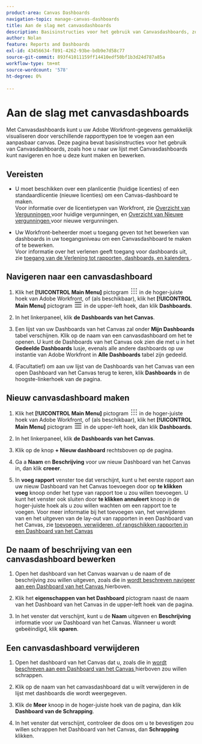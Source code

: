 ```yaml
---
product-area: Canvas Dashboards
navigation-topic: manage-canvas-dashboards
title: Aan de slag met canvasdashboards
description: Basisinstructies voor het gebruik van Canvasdashboards, zoals hoe u naar uw lijst met Canvasdashboards kunt navigeren en hoe u deze kunt maken en bewerken.
author: Nolan
feature: Reports and Dashboards
exl-id: 43456634-f891-4262-93be-bdb9e7d58c77
source-git-commit: 893f41011159ff14410edf50bf1b3d24d787a85a
workflow-type: tm+mt
source-wordcount: '578'
ht-degree: 0%

---
```


# Aan de slag met canvasdashboards

Met Canvasdashboards kunt u uw Adobe Workfront-gegevens gemakkelijk visualiseren door verschillende rapporttypen toe te voegen aan een aanpasbaar canvas. Deze pagina bevat basisinstructies voor het gebruik van Canvasdashboards, zoals hoe u naar uw lijst met Canvasdashboards kunt navigeren en hoe u deze kunt maken en bewerken.

## Vereisten

* U moet beschikken over een planlicentie (huidige licenties) of een standaardlicentie (nieuwe licenties) om een Canvas-dashboard te maken.\
  Voor informatie over de licentietypen van Workfront, zie [ Overzicht van Vergunningen ](/help/quicksilver/administration-and-setup/add-users/access-levels-and-object-permissions/wf-licenses.md) voor huidige vergunningen, en [ Overzicht van Nieuwe vergunningen ](/help/quicksilver/administration-and-setup/add-users/how-access-levels-work/licenses-overview.md) voor nieuwe vergunningen.

* Uw Workfront-beheerder moet u toegang geven tot het bewerken van dashboards in uw toegangsniveau om een Canvasdashboard te maken of te bewerken.\
  Voor informatie over het verlenen geeft toegang voor dashboards uit, zie [ toegang van de Verlening tot rapporten, dashboards, en kalenders ](/help/quicksilver/administration-and-setup/add-users/configure-and-grant-access/grant-access-reports-dashboards-calendars.md).

## Navigeren naar een canvasdashboard

1. Klik het **[!UICONTROL Main Menu]** pictogram ![ Belangrijkste Menu ](/help/_includes/assets/main-menu-icon.png) in de hoger-juiste hoek van Adobe Workfront, of (als beschikbaar), klik het **[!UICONTROL Main Menu]** pictogram ![ Belangrijkste Menu ](/help/_includes/assets/main-menu-icon-left-nav.png) in de upper-left hoek, dan klik **Dashboards**.

1. In het linkerpaneel, klik **de Dashboards van het Canvas**.

1. Een lijst van uw Dashboards van het Canvas zal onder **Mijn Dashboards** tabel verschijnen. Klik op de naam van een canvasdashboard om het te openen. U kunt de Dashboards van het Canvas ook zien die met u in het **Gedeelde Dashboards** lusje, evenals alle andere dashboards op uw instantie van Adobe Workfront in **Alle Dashboards** tabel zijn gedeeld.

1. (Facultatief) om aan uw lijst van de Dashboards van het Canvas van een open Dashboard van het Canvas terug te keren, klik **Dashboards** in de hoogste-linkerhoek van de pagina.

## Nieuw canvasdashboard maken

1. Klik het **[!UICONTROL Main Menu]** pictogram ![ Belangrijkste Menu ](/help/_includes/assets/main-menu-icon.png) in de hoger-juiste hoek van Adobe Workfront, of (als beschikbaar), klik het **[!UICONTROL Main Menu]** pictogram ![ Belangrijkste Menu ](/help/_includes/assets/main-menu-icon-left-nav.png) in de upper-left hoek, dan klik **Dashboards**.

1. In het linkerpaneel, klik **de Dashboards van het Canvas**.

1. Klik op de knop **+ Nieuw dashboard** rechtsboven op de pagina.

1. Ga a **Naam** en **Beschrijving** voor uw nieuw Dashboard van het Canvas in, dan klik **creeer**.

1. In **voeg rapport** venster toe dat verschijnt, kunt u het eerste rapport aan uw nieuw Dashboard van het Canvas toevoegen door op **te klikken voeg** knoop onder het type van rapport toe u zou willen toevoegen. U kunt het venster ook sluiten door **te klikken annuleert** knoop in de hoger-juiste hoek als u zou willen wachten om een rapport toe te voegen. Voor meer informatie bij het toevoegen van, het verwijderen van en het uitgeven van de lay-out van rapporten in een Dashboard van het Canvas, zie [ toevoegen, verwijderen, of rangschikken rapporten in een Dashboard van het Canvas ](/help/quicksilver/reports-and-dashboards/canvas-dashboards/manage-canvas-dashboards/add-remove-arrange-reports.md)

## De naam of beschrijving van een canvasdashboard bewerken

1. Open het dashboard van het Canvas waarvan u de naam of de beschrijving zou willen uitgeven, zoals die in [ wordt beschreven navigeer aan een Dashboard van het Canvas ](#navigate-to-a-canvas-dashboard) hierboven.

1. Klik het **eigenschappen van het Dashboard** pictogram naast de naam van het Dashboard van het Canvas in de upper-left hoek van de pagina.

1. In het venster dat verschijnt, kunt u de **Naam** uitgeven en **Beschrijving** informatie voor uw Dashboard van het Canvas. Wanneer u wordt gebeëindigd, klik **sparen**.

## Een canvasdashboard verwijderen

1. Open het dashboard van het Canvas dat u, zoals die in [ wordt beschreven aan een Dashboard van het Canvas ](#navigate-to-a-canvas-dashboard) hierboven zou willen schrappen.

1. Klik op de naam van het canvasdashboard dat u wilt verwijderen in de lijst met dashboards die wordt weergegeven.

1. Klik de **Meer** knoop in de hoger-juiste hoek van de pagina, dan klik **Dashboard van de Schrapping**.

1. In het venster dat verschijnt, controleer de doos om u te bevestigen zou willen schrappen het Dashboard van het Canvas, dan **Schrapping** klikken.
